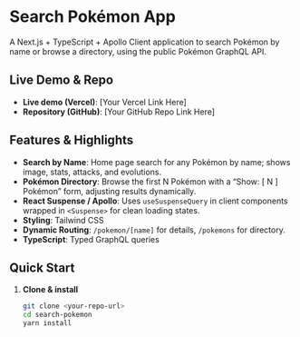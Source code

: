 # Search Pokémon App

A Next.js + TypeScript + Apollo Client application to search Pokémon by name or browse a directory, using the public Pokémon GraphQL API.

## Live Demo & Repo

- **Live demo (Vercel)**: [Your Vercel Link Here]
- **Repository (GitHub)**: [Your GitHub Repo Link Here]

## Features & Highlights

- **Search by Name**: Home page search for any Pokémon by name; shows image, stats, attacks, and evolutions.
- **Pokémon Directory**: Browse the first N Pokémon with a “Show: [ N ] Pokémon” form, adjusting results dynamically.
- **React Suspense / Apollo**: Uses `useSuspenseQuery` in client components wrapped in `<Suspense>` for clean loading states.
- **Styling**: Tailwind CSS
- **Dynamic Routing**: `/pokemon/[name]` for details, `/pokemons` for directory.
- **TypeScript**: Typed GraphQL queries

## Quick Start

1. **Clone & install**
   ```bash
   git clone <your-repo-url>
   cd search-pokemon
   yarn install
   ```
